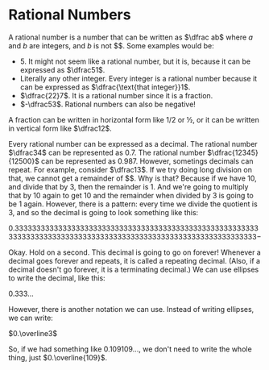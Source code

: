 # Rational Numbers

A rational number is a number that can be written as $\dfrac ab$ where $a$ and $b$ are integers, and $b$ is not $$. Some examples would be:

- $5$. It might not seem like a rational number, but it is, because it can be expressed as $\dfrac51$.
- Literally any other integer. Every integer is a rational number because it can be expressed as $\dfrac{\text{that integer}}1$.
- $\dfrac{22}7$. It is a rational number since it is a fraction.
- $-\dfrac53$. Rational numbers can also be negative!

A fraction can be written in horizontal form like $1/2$ or ½, or it can be written in vertical form like $\dfrac12$.

Every rational number can be expressed as a decimal. The rational number $\dfrac34$ can be represented as $0.7$. The rational number $\dfrac{12345}{12500}$ can be represented as $0.987$. However, sometings decimals can repeat. For example, consider $\dfrac13$. If we try doing long division on that, we cannot get a remainder of $$. Why is that? Because if we have $10$, and divide that by $3$, then the remainder is $1$. And we're going to multiply that by $10$ again to get $10$ and the remainder when divided by $3$ is going to be $1$ again. However, there is a pattern: every time we divide the quotient is $3$, and so the decimal is going to look something like this:

$0.33333333333333333333333333333333333333333333333333333333333333333333333333333333333333333333333333333333333333333-$

Okay. Hold on a second. This decimal is going to go on forever! Whenever a decimal goes forever and repeats, it is called a repeating decimal. (Also, if a decimal doesn't go forever, it is a terminating decimal.) We can use ellipses to write the decimal, like this:

$0.333\ldots$

However, there is another notation we can use. Instead of writing ellipses, we can write:

$0.\overline3$

So, if we had something like $0.109109\ldots$, we don't need to write the whole thing, just $0.\overline{109}$.